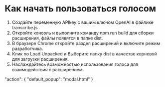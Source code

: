 # Как начать пользоваться голосом

1. Создайте переменную APIkey с вашим ключом OpenAI в файлике transcribe.js .
2. Откройте консоль и выполните команду npm run build для сборки расширения, файлы появятся в папке dist.
3. В браузере Chrome откройте раздел расширений и включите режим разработчика.
4. Клик по Load Unpacked и Выберите папку dist в качестве корневой для загрузки расширения.
5. Наслаждайтесь возможностью использования голоса для взаимодействия с расширением.

"action": {
"default_popup": "modal.html"
}
